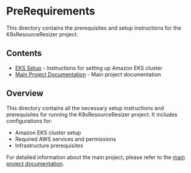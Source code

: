 # PreRequirements

This directory contains the prerequisites and setup instructions for the K8sResourceResizer project.

## Contents
- [EKS Setup](./EKS/README.md) - Instructions for setting up Amazon EKS cluster
- [Main Project Documentation](../K8sResourceResizer/README.md) - Main project documentation

## Overview
This directory contains all the necessary setup instructions and prerequisites for running the K8sResourceResizer project. It includes configurations for:
- Amazon EKS cluster setup
- Required AWS services and permissions
- Infrastructure prerequisites

For detailed information about the main project, please refer to the [main project documentation](../K8sResourceResizer/README.md). 